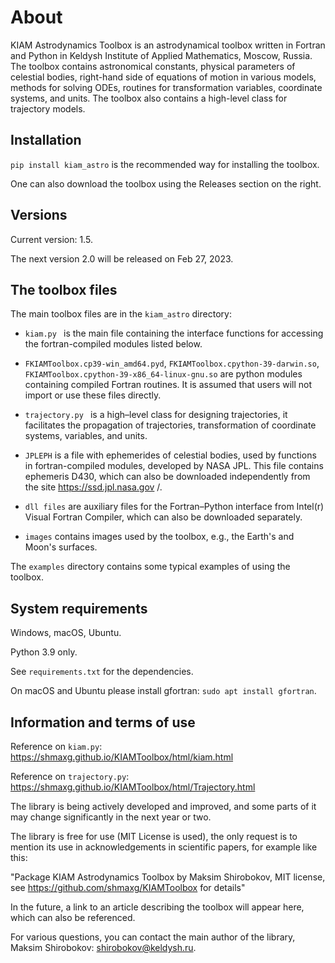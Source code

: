 # About

KIAM Astrodynamics Toolbox is an astrodynamical toolbox written in Fortran and Python in Keldysh Institute of Applied Mathematics, Moscow, Russia.
The toolbox contains astronomical constants, physical parameters of celestial bodies, right-hand side of equations of motion in various models, methods for solving ODEs, routines for transformation variables, coordinate systems, and units.
The toolbox also contains a high-level class for trajectory models.

## Installation

`pip install kiam_astro` is the recommended way for installing the toolbox.

One can also download the toolbox using the Releases section on the right.

## Versions

Current version: 1.5.

The next version 2.0 will be released on Feb 27, 2023.

## The toolbox files

The main toolbox files are in the `kiam_astro` directory:

- `kiam.py ` is the main file containing the interface functions for accessing the fortran-compiled modules listed below.

- `FKIAMToolbox.cp39-win_amd64.pyd`, `FKIAMToolbox.cpython-39-darwin.so`, `FKIAMToolbox.cpython-39-x86_64-linux-gnu.so` are python modules containing compiled Fortran routines. It is assumed that users will not import or use these files directly.

- `trajectory.py ` is a high–level class for designing trajectories, it facilitates the propagation of trajectories, transformation of coordinate systems, variables, and units.

- `JPLEPH` is a file with ephemerides of celestial bodies, used by functions in fortran-compiled modules, developed by NASA JPL. This file contains ephemeris D430, which can also be downloaded independently from the site https://ssd.jpl.nasa.gov /.

- `dll files` are auxiliary files for the Fortran–Python interface from Intel(r) Visual Fortran Compiler, which can also be downloaded separately.

- `images` contains images used by the toolbox, e.g., the Earth's and Moon's surfaces.

The `examples` directory contains some typical examples of using the toolbox.

## System requirements

Windows, macOS, Ubuntu.

Python 3.9 only.

See `requirements.txt` for the dependencies.

On macOS and Ubuntu please install gfortran: `sudo apt install gfortran`.

## Information and terms of use

Reference on `kiam.py`: https://shmaxg.github.io/KIAMToolbox/html/kiam.html

Reference on `trajectory.py`: https://shmaxg.github.io/KIAMToolbox/html/Trajectory.html

The library is being actively developed and improved, and some parts of it may change significantly in the next year or two.

The library is free for use (MIT License is used), the only request is to mention its use in acknowledgements in scientific papers, for example like this:

"Package KIAM Astrodynamics Toolbox by Maksim Shirobokov, MIT license, see https://github.com/shmaxg/KIAMToolbox for details"

In the future, a link to an article describing the toolbox will appear here, which can also be referenced.

For various questions, you can contact the main author of the library, Maksim Shirobokov: shirobokov@keldysh.ru.